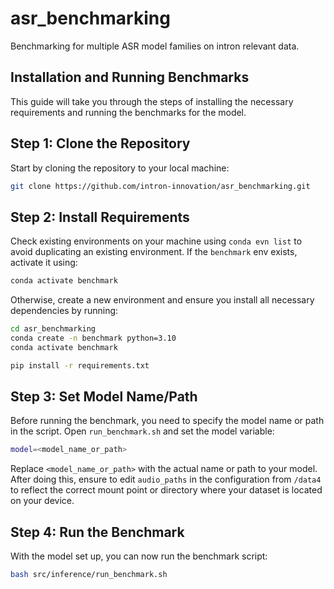 # asr_benchmarking
Benchmarking for multiple ASR model families on intron relevant data.

## Installation and Running Benchmarks

This guide will take you through the steps of installing the necessary requirements and running the benchmarks for the model.

## Step 1: Clone the Repository

Start by cloning the repository to your local machine:

```bash
git clone https://github.com/intron-innovation/asr_benchmarking.git
```

## Step 2: Install Requirements

Check existing environments on your machine using `conda evn list` to avoid duplicating an existing environment.
If the `benchmark` env exists, activate it using:

```bash
conda activate benchmark
```

Otherwise, create a new environment and ensure you install all necessary dependencies by running:

```bash
cd asr_benchmarking
conda create -n benchmark python=3.10
conda activate benchmark

pip install -r requirements.txt
```


## Step 3: Set Model Name/Path

Before running the benchmark, you need to specify the model name or path in the script. 
Open `run_benchmark.sh` and set the model variable:

```bash
model=<model_name_or_path>
```

Replace `<model_name_or_path>` with the actual name or path to your model. 
After doing this, ensure to edit `audio_paths` in the configuration from `/data4` to reflect the correct mount point or directory where your dataset is located on your device.

## Step 4: Run the Benchmark

With the model set up, you can now run the benchmark script:

```bash
bash src/inference/run_benchmark.sh
```

